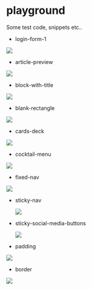 ﻿# playground

Some test code, snippets etc..

+ login-form-1
  
![](https://github.com/ynagay-js/playground/assets/172784588/19bec806-8d2c-46f4-a893-6f942540d80a)
  
+ article-preview

![](https://github.com/ynagay-js/playground/assets/172784588/9d34ae3a-189d-469a-8012-a20e47252d33)

+ block-with-title
  
![](https://github.com/ynagay-js/playground/assets/172784588/5b5eea0f-e93b-4835-a675-b73479a049a5)

+ blank-rectangle
  
![](https://github.com/user-attachments/assets/8fb5e3b4-a342-430c-b9eb-eedbb067688b)  

+ cards-deck

![](https://github.com/user-attachments/assets/375e2186-5943-45f0-ba7d-93cf74c57035)

+ cocktail-menu

![](https://github.com/user-attachments/assets/9bbb95d3-5b56-4426-a6f3-10abad33cc79)

+ fixed-nav

![](https://github.com/user-attachments/assets/87440450-7a51-4a48-9158-5c51b71a76c1)

+ sticky-nav

  ![](https://github.com/user-attachments/assets/7b3d0a7f-a66a-44f4-9be1-6fc209a4dca9)

+ sticky-social-media-buttons

  ![](https://github.com/user-attachments/assets/f089da1a-92a9-43ae-9049-498714899e07)

+ padding
  
![](https://github.com/user-attachments/assets/c3383f52-ccef-4eff-8393-418730f2bedb)

+ border

![](https://github.com/user-attachments/assets/5c5d20a1-59f3-4219-a5cc-66fec0235f83)



